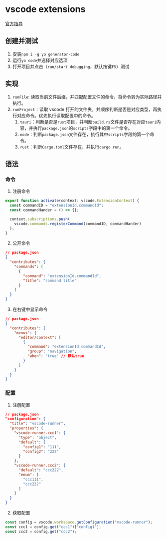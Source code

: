# vscode extensions

[官方指导](https://code.visualstudio.com/api/get-started/your-first-extension)

## 创建并测试

1. 安装`npm i -g yo generator-code`
2. 运行`yo code`并选择对应选项
3. 打开项目并点击（`run/start debugging`，默认按键`F5`）测试

## 实现

1. `runFile`: 读取当前文件后缀，并匹配配置文件的命令，将命令转为实际路径并执行。
2. `runProject`：读取 vscode 打开的文件夹，并顺序判断是否是对应类型，再执行对应命令。优先执行读取配置中的命令。
   1. `tauri`：判断是否是`rust`项目，并判断`build.rs`文件是否存在对应`tauri`内容，并执行`package.json`的`scripts`字段中的第一个命令。
   2. `node`：判断`package.json`文件存在，执行其中`scripts`字段的第一个命令。
   3. `rust`：判断`Cargo.toml`文件存在，并执行`cargo run`。

## 语法

### 命令

1. 注册命令

```js
export function activate(context: vscode.ExtensionContext) {
  const commandID = "extensionId.commandId";
  const commandHander = () => {};

  context.subscriptions.push(
    vscode.commands.registerCommand(commandID, commandHander)
  );
}
```

2. 公开命令

```json
// package.json
{
  "contributes": {
    "commands": [
      {
        "command": "extensionId.commandId",
        "title": "command title"
      }
    ]
  }
}
```

3. 在右键中显示命令

```json
// package.json
{
  "contributes": {
    "menus": {
      "editor/context": [
        {
          "command": "extensionId.commandId",
          "group": "navigation",
          "when": "true" // 默认true
        }
      ]
    }
  }
}
```

### 配置

1. 注册配置

```json
// package.json
"configuration": {
  "title": "vscode-runner",
  "properties": {
    "vscode-runner.ccc1": {
      "type": "object",
      "default": {
        "config1": "111",
        "config2": "222"
      }
    },
    "vscode-runner.ccc2": {
      "default": "ccc222",
      "enum": [
        "ccc111",
        "ccc222"
      ]
    }
  }
}
```

2. 获取配置

```js
const config = vscode.workspace.getConfiguration("vscode-runner");
const ccc1 = config.get("ccc1")["config1"];
const ccc2 = config.get("ccc2");
```

